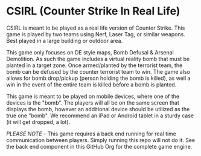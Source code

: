 # CSIRL (Counter Strike In Real Life)
CSIRL is meant to be played as a real life version of Counter Strike. This game is played by two teams using Nerf, Laser Tag, or similar weapons. Best played in a large building or outdoor area.

This game only focuses on DE style maps, Bomb Defusal & Arsenal Demolition. As such the game includes a virtual reality bomb that must be planted in a target zone. Once armed/planted by the terrorist team, the bomb can be defused by the counter terrorist team to win. The game also allows for bomb drop/pickup (person holding the bomb is killed), as well a win in the event of the entire team is killed before a bomb is planted.

This game is meant to be played on mobile devices, where one of the devices is the "bomb". The players will all be on the same screen that displays the bomb, however an additional device should be utilized as the true one "bomb". We recommend an iPad or Android tablet in a sturdy case (it will get dropped, a lot).

*PLEASE NOTE* - This game requires a back end running for real time communication between players. Simply running this repo will not do it. See the back end component in this GitHub Org for the complete game engine.
